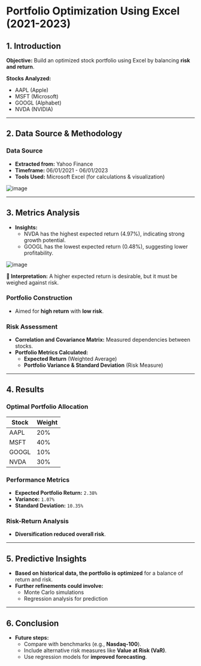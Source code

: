 # Portfolio Optimization Using Excel (2021-2023)

## 1. Introduction

**Objective:** Build an optimized stock portfolio using Excel by balancing **risk and return**.

**Stocks Analyzed:**
- AAPL (Apple)
- MSFT (Microsoft)
- GOOGL (Alphabet)
- NVDA (NVIDIA)

---

## 2. Data Source & Methodology

### Data Source
- **Extracted from:** Yahoo Finance
- **Timeframe:** 06/01/2021 - 06/01/2023
- **Tools Used:** Microsoft Excel (for calculations & visualization)

![image](https://github.com/user-attachments/assets/5d853b62-f10e-4ce4-acb4-72a831fe81b0)

---

## 3. Metrics Analysis
- **Insights:**
    -  NVDA has the highest expected return (4.97%), indicating strong growth potential.
    -  GOOGL has the lowest expected return (0.48%), suggesting lower profitability.

![image](https://github.com/user-attachments/assets/5187c086-5aeb-4b56-816f-71ceb086d730)

**📌 Interpretation:** A higher expected return is desirable, but it must be weighed against risk.

### Portfolio Construction
- Aimed for **high return** with **low risk**.

### Risk Assessment
- **Correlation and Covariance Matrix:** Measured dependencies between stocks.
- **Portfolio Metrics Calculated:**
  - **Expected Return** (Weighted Average)
  - **Portfolio Variance & Standard Deviation** (Risk Measure)

---

## 4. Results

### Optimal Portfolio Allocation
| Stock  | Weight |
|--------|--------|
| AAPL   | 20%    |
| MSFT   | 40%    |
| GOOGL  | 10%    |
| NVDA   | 30%    |

### Performance Metrics
- **Expected Portfolio Return:** `2.38%`
- **Variance:** `1.07%`
- **Standard Deviation:** `10.35%`


### Risk-Return Analysis
- **Diversification reduced overall risk**.

---

## 5. Predictive Insights
- **Based on historical data, the portfolio is optimized** for a balance of return and risk.
- **Further refinements could involve:**
  - Monte Carlo simulations
  - Regression analysis for prediction

---

## 6. Conclusion
- **Future steps:**
  - Compare with benchmarks (e.g., **Nasdaq-100**).
  - Include alternative risk measures like **Value at Risk (VaR)**.
  - Use regression models for **improved forecasting**.

